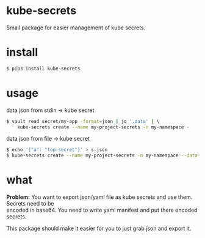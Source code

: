 # kube-secrets

Small package for easier management of kube secrets.

# install

```bash
$ pip3 install kube-secrets
```

# usage

data json from stdin -> kube secret

```bash
$ vault read secret/my-app -format=json | jq '.data' | \ 
    kube-secrets create --name my-project-secrets -n my-namespace - 
```

data json from file -> kube secret
```bash
$ echo '{"a": "top-secret"}' > s.json
$ kube-secrets create --name my-project-secrets -n my-namespace --data-file=s.json
```

# what

__Problem:__ You want to export json/yaml file as kube secrets and use them.  Secrets need to be \
             encoded in base64. You need to write yaml manifest and put there encoded secrets.

This package should make it easier for you to just grab json and export it.
